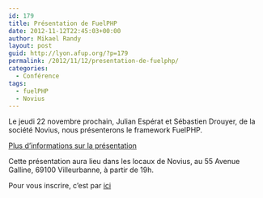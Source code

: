 ```yaml
---
id: 179
title: Présentation de FuelPHP
date: 2012-11-12T22:45:03+00:00
author: Mikael Randy
layout: post
guid: http://lyon.afup.org/?p=179
permalink: /2012/11/12/presentation-de-fuelphp/
categories:
  - Conférence
tags:
  - fuelPHP
  - Novius
---
```

Le jeudi 22 novembre prochain, Julian Espérat et Sébastien Drouyer, de la société Novius, nous présenterons le framework FuelPHP.

<a href="http://www.novius-os.org/fr/blog-actus/php-tour-conference-fuelphp-par-equipe-de-novius-os.html" target="_blank">Plus d&rsquo;informations sur la présentation</a>

Cette présentation aura lieu dans les locaux de Novius, au 55 Avenue Galline, 69100 Villeurbanne, à partir de 19h.

Pour vous inscrire, c&rsquo;est par <a href="http://fuelphp-afup-lyon.eventbrite.fr" title="Inscription présentation FuelPHP" target="_blank">ici</a>